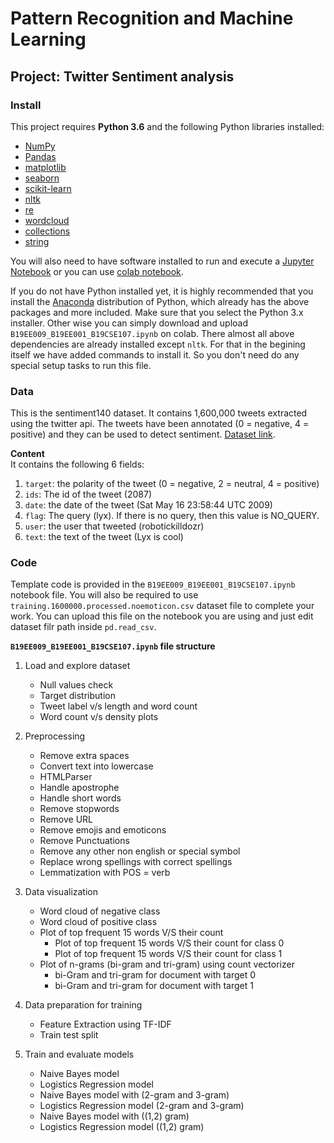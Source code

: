 # Pattern Recognition and Machine Learning 
## Project: Twitter Sentiment analysis

### Install

This project requires **Python 3.6** and the following Python libraries installed:

- [NumPy](http://www.numpy.org/)
- [Pandas](http://pandas.pydata.org)
- [matplotlib](http://matplotlib.org/)
- [seaborn](https://seaborn.pydata.org/)
- [scikit-learn](http://scikit-learn.org/stable/)
- [nltk](https://www.nltk.org/)
- [re](https://docs.python.org/3/library/re.html)
- [wordcloud](https://pypi.org/project/wordcloud/)
- [collections](https://docs.python.org/3/library/collections.html)
- [string](https://docs.python.org/3/library/string.html)

You will also need to have software installed to run and execute a [Jupyter Notebook](http://jupyter.org/index.html) or you can use [colab notebook](https://colab.research.google.com/).

If you do not have Python installed yet, it is highly recommended that you install the [Anaconda](http://continuum.io/downloads) distribution of Python, which already has the above packages and more included. Make sure that you select the Python 3.x installer. Other wise you can simply download and upload `B19EE009_B19EE001_B19CSE107.ipynb` on colab. There almost all above dependencies are already installed except `nltk`. For that in the begining itself we have added commands to install it. So you don't need do any special setup tasks to run this file.

### Data

This is the sentiment140 dataset. It contains 1,600,000 tweets extracted using the twitter api. The tweets have been annotated (0 = negative, 4 = positive) and they can be used to detect sentiment. [Dataset link](https://www.kaggle.com/kazanova/sentiment140).

**Content** <br />
It contains the following 6 fields:
1. `target`: the polarity of the tweet (0 = negative, 2 = neutral, 4 = positive)
2. `ids`: The id of the tweet (2087)
3. `date`: the date of the tweet (Sat May 16 23:58:44 UTC 2009)
4. `flag`: The query (lyx). If there is no query, then this value is NO_QUERY.
5. `user`: the user that tweeted (robotickilldozr)
6. `text`: the text of the tweet (Lyx is cool)

### Code

Template code is provided in the `B19EE009_B19EE001_B19CSE107.ipynb` notebook file. You will also be required to use `training.1600000.processed.noemoticon.csv` dataset file to complete your work. You can upload this file on the notebook you are using and just edit dataset filr path inside `pd.read_csv`.
 
**`B19EE009_B19EE001_B19CSE107.ipynb` file structure**
1. Load and explore dataset
   - Null values check
   - Target distribution
   - Tweet label v/s length and word count
   - Word count v/s density plots

2. Preprocessing
   - Remove extra spaces
   - Convert text into lowercase
   - HTMLParser
   - Handle apostrophe
   - Handle short words
   - Remove stopwords
   - Remove URL
   - Remove emojis and emoticons
   - Remove Punctuations
   - Remove any other non english or special symbol
   - Replace wrong spellings with correct spellings
   - Lemmatization with POS = verb
 
 3. Data visualization
     - Word cloud of negative class
     - Word cloud of positive class
     - Plot of top frequent 15 words V/S their count
        - Plot of top frequent 15 words V/S their count for class 0
        - Plot of top frequent 15 words V/S their count for class 1
     - Plot of n-grams (bi-gram and tri-gram) using count vectorizer
        - bi-Gram and tri-gram for document with target 0
        - bi-Gram and tri-gram for document with target 1
 
 4. Data preparation for training
     - Feature Extraction using TF-IDF
     - Train test split
 
5. Train and evaluate models
     - Naive Bayes model 
     - Logistics Regression model
     - Naive Bayes model with (2-gram and 3-gram)
     - Logistics Regression model (2-gram and 3-gram)
     - Naive Bayes model with ((1,2) gram)
     - Logistics Regression model ((1,2) gram)
